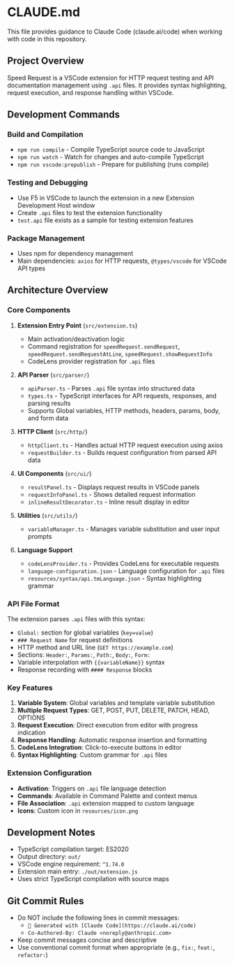 # CLAUDE.md

This file provides guidance to Claude Code (claude.ai/code) when working with code in this repository.

## Project Overview

Speed Request is a VSCode extension for HTTP request testing and API documentation management using `.api` files. It provides syntax highlighting, request execution, and response handling within VSCode.

## Development Commands

### Build and Compilation
- `npm run compile` - Compile TypeScript source code to JavaScript
- `npm run watch` - Watch for changes and auto-compile TypeScript
- `npm run vscode:prepublish` - Prepare for publishing (runs compile)

### Testing and Debugging
- Use F5 in VSCode to launch the extension in a new Extension Development Host window
- Create `.api` files to test the extension functionality
- `test.api` file exists as a sample for testing extension features

### Package Management
- Uses npm for dependency management
- Main dependencies: `axios` for HTTP requests, `@types/vscode` for VSCode API types

## Architecture Overview

### Core Components

1. **Extension Entry Point** (`src/extension.ts`)
   - Main activation/deactivation logic
   - Command registration for `speedRequest.sendRequest`, `speedRequest.sendRequestAtLine`, `speedRequest.showRequestInfo`
   - CodeLens provider registration for `.api` files

2. **API Parser** (`src/parser/`)
   - `apiParser.ts` - Parses `.api` file syntax into structured data
   - `types.ts` - TypeScript interfaces for API requests, responses, and parsing results
   - Supports Global variables, HTTP methods, headers, params, body, and form data

3. **HTTP Client** (`src/http/`)
   - `httpClient.ts` - Handles actual HTTP request execution using axios
   - `requestBuilder.ts` - Builds request configuration from parsed API data

4. **UI Components** (`src/ui/`)
   - `resultPanel.ts` - Displays request results in VSCode panels
   - `requestInfoPanel.ts` - Shows detailed request information
   - `inlineResultDecorator.ts` - Inline result display in editor

5. **Utilities** (`src/utils/`)
   - `variableManager.ts` - Manages variable substitution and user input prompts

6. **Language Support**
   - `codeLensProvider.ts` - Provides CodeLens for executable requests
   - `language-configuration.json` - Language configuration for `.api` files
   - `resources/syntax/api.tmLanguage.json` - Syntax highlighting grammar

### API File Format

The extension parses `.api` files with this syntax:
- `Global:` section for global variables (`key=value`)
- `### Request Name` for request definitions
- HTTP method and URL line (`GET https://example.com`)
- Sections: `Header:`, `Params:`, `Path:`, `Body:`, `Form:`
- Variable interpolation with `{{variableName}}` syntax
- Response recording with `#### Response` blocks

### Key Features

1. **Variable System**: Global variables and template variable substitution
2. **Multiple Request Types**: GET, POST, PUT, DELETE, PATCH, HEAD, OPTIONS
3. **Request Execution**: Direct execution from editor with progress indication
4. **Response Handling**: Automatic response insertion and formatting
5. **CodeLens Integration**: Click-to-execute buttons in editor
6. **Syntax Highlighting**: Custom grammar for `.api` files

### Extension Configuration

- **Activation**: Triggers on `.api` file language detection
- **Commands**: Available in Command Palette and context menus
- **File Association**: `.api` extension mapped to custom language
- **Icons**: Custom icon in `resources/icon.png`

## Development Notes

- TypeScript compilation target: ES2020
- Output directory: `out/`
- VSCode engine requirement: `^1.74.0`
- Extension main entry: `./out/extension.js`
- Uses strict TypeScript compilation with source maps

## Git Commit Rules

- Do NOT include the following lines in commit messages:
  - `🤖 Generated with [Claude Code](https://claude.ai/code)`
  - `Co-Authored-By: Claude <noreply@anthropic.com>`
- Keep commit messages concise and descriptive
- Use conventional commit format when appropriate (e.g., `fix:`, `feat:`, `refactor:`)